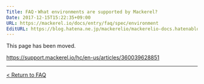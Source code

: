 ```yaml
---
Title: FAQ・What environments are supported by Mackerel?
Date: 2017-12-15T15:22:35+09:00
URL: https://mackerel.io/docs/entry/faq/spec/environment
EditURL: https://blog.hatena.ne.jp/mackerelio/mackerelio-docs.hatenablog.mackerel.io/atom/entry/8599973812326828552
---
```


This page has been moved.

https://support.mackerel.io/hc/en-us/articles/360039628851

---

[< Return to FAQ](https://mackerel.io/docs/entry/faq)
